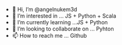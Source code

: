 - 👋 Hi, I’m @angelnukem3d
- 👀 I’m interested in ... JS + Python + Scala
- 🌱 I’m currently learning ...JS + Python
- 💞️ I’m looking to collaborate on ... Pyhton
- 📫 How to reach me ... Github

<!---
angelnukem3d/angelnukem3d is a ✨ special ✨ repository because its `README.md` (this file) appears on your GitHub profile.
You can click the Preview link to take a look at your changes.
--->
